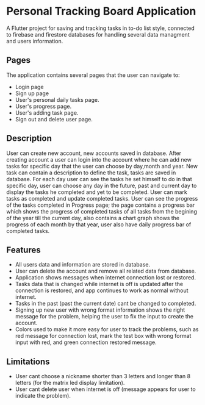 # Personal Tracking Board Application

A Flutter project for saving and tracking tasks in to-do list style, connected to firebase and firestore databases for handling several data managment and users information.

## Pages
The application contains several pages that the user can navigate to:
- Login page
- Sign up page
- User's personal daily tasks page.
- User's progress page.
- User's adding task page.
- Sign out and delete user page.

## Description
User can create new account, new accounts saved in database. After creating account a user can login into the account where he can add new tasks for specific day that the user can choose by day,month and year. New task can contain a description to define the task, tasks are saved in database. For each day user can see the tasks he set himself to do in that specific day, user can choose any day in the future, past and current day to display the tasks he completed and yet to be completed. User can mark tasks as completed and update completed tasks. User can see the progress of the tasks completed in Progress page; the page contains a progress bar which shows the progress of completed tasks of all tasks from the begining of the year till the current day, also contains a chart graph shows the progress of each month by that year, user also have daily progress bar of completed tasks.

## Features
- All users data and information are stored in database.
- User can delete the account and remove all related data from database.
- Application shows messages when internet connection lost or restored.
- Tasks data that is changed while internet is off is updated after the connection is restored, and app continues to work as normal without internet.
- Tasks in the past (past the current date) cant be changed to completed.
- Signing up new user with wrong format information shows the right message for the problem, helping the user to fix the input to create the account.
- Colors used to make it more easy for user to track the problems, such as red message for connection lost, mark the test box with wrong format input with red, and green connection restored message.

## Limitations
- User cant choose a nickname shorter than 3 letters and longer than 8 letters (for the matrix led display limitation).
- User cant delete user when internet is off (message appears for user to indicate the problem).
